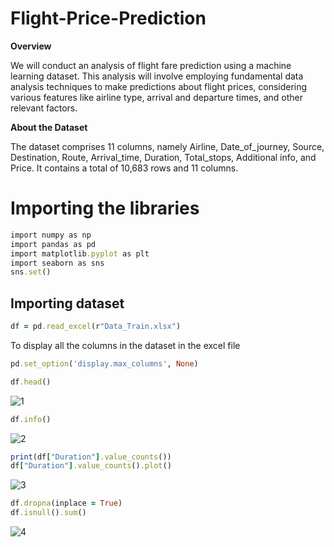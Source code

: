 # Flight-Price-Prediction

**Overview**

We will conduct an analysis of flight fare prediction using a machine learning dataset. This analysis will involve employing fundamental data analysis techniques to make predictions about flight prices, considering various features like airline type, arrival and departure times, and other relevant factors.

**About the Dataset**

The dataset comprises 11 columns, namely Airline, Date_of_journey, Source, Destination, Route, Arrival_time, Duration, Total_stops, Additional info, and Price. It contains a total of 10,683 rows and 11 columns.

# Importing the libraries

```ruby
import numpy as np
import pandas as pd
import matplotlib.pyplot as plt
import seaborn as sns
sns.set()
```
## Importing dataset
```ruby
df = pd.read_excel(r"Data_Train.xlsx")
```
To display all the columns in the dataset in the excel file
```ruby
pd.set_option('display.max_columns', None)
```
```ruby
df.head()
```
![1](https://github.com/JunedAnsari55/Flight-Price-Prediction/assets/145773060/fd6fc277-7f91-4f89-8a14-8c2b021e9bd1)
```ruby
df.info()
```

![2](https://github.com/JunedAnsari55/Flight-Price-Prediction/assets/145773060/1f7d2b2a-da09-47e0-b98a-2f29a5a9ccb7)
```ruby
print(df["Duration"].value_counts())
df["Duration"].value_counts().plot()
```
![3](https://github.com/JunedAnsari55/Flight-Price-Prediction/assets/145773060/71048ab7-12cf-4895-855a-0dcdb8247df3)
```ruby
df.dropna(inplace = True)
df.isnull().sum()
```
![4](https://github.com/JunedAnsari55/Flight-Price-Prediction/assets/145773060/1cad8481-bb6a-49dd-aa49-3aeb3bdb7f9c)
